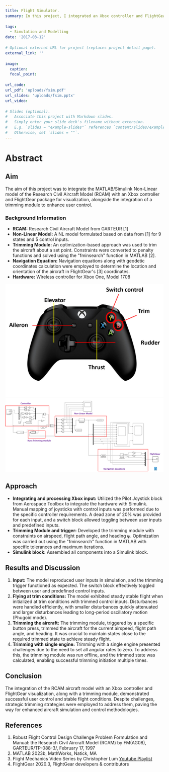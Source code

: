 ```yaml
---
title: Flight Simulator.
summary: In this project, I integrated an Xbox controller and FlightGear visualization with the MATLAB/Simulink Non-Linear model of the Research Civil Aircraft Model (RCAM). I incorporated an optimization-based trimming module to facilitate control adjustments. Results demonstrate successful replication of user control inputs, stable flight under trim conditions. Despite challenges such as small joystick travel and manual trimming complexities, managed to effectively adjust the aircraft's trim in the event of an engine shutdown, demonstrating the resilience of the system.

tags:
  - Simulation and Modelling
date: '2017-03-12'

# Optional external URL for project (replaces project detail page).
external_link: ''

image:
  caption: 
  focal_point: 

url_code: 
url_pdf: 'uploads/fsim.pdf'
url_slides: 'uploads/fsim.pptx'
url_video: 

# Slides (optional).
#   Associate this project with Markdown slides.
#   Simply enter your slide deck's filename without extension.
#   E.g. `slides = "example-slides"` references `content/slides/example-slides.md`.
#   Otherwise, set `slides = ""`.
---
```

# Abstract

## Aim
The aim of this project was to integrate the MATLAB/Simulink Non-Linear model of the Research Civil Aircraft Model (RCAM) with an Xbox controller and FlightGear package for visualization, alongside the integration of a trimming module to enhance user control.

### Background Information
- **RCAM:** Research Civil Aircraft Model from GARTEUR [1]
- **Non-Linear Model:** A NL model formulated based on data from [1] for 9 states and 5 control inputs.
- **Trimming Module:** An optimization-based approach was used to trim the aircraft about a set point. Constraints were converted to penalty functions and solved using the "fminsearch" function in MATLAB [2].
- **Navigation Equation:** Navigation equations along with geodetic coordinates calculation were employed to determine the location and orientation of the aircraft in FlightGear's [3] coordinates.
- **Hardware:** Wireless controller for Xbox One, Model 1708

![Controller and mapping](mapc.png "Figure 1: Controller and mapping")
![Simulink Block](fsim_sim.png "Figure 1: Simulink Block")

## Approach
- **Integrating and processing Xbox input:** Utilized the Pilot Joystick block from Aerospace Toolbox to integrate the hardware with Simulink. Manual mapping of joysticks with control inputs was performed due to the specific controller requirements. A dead zone of 20% was provided for each input, and a switch block allowed toggling between user inputs and predefined inputs.
- **Trimming Module and trigger:** Developed the trimming module with constraints on airspeed, flight path angle, and heading 𝜓. Optimization was carried out using the "fminsearch" function in MATLAB with specific tolerances and maximum iterations. 
- **Simulink block:** Assembled all components into a Simulink block.

## Results and Discussion
1. **Input:** The model reproduced user inputs in simulation, and the trimming trigger functioned as expected. The switch block effectively toggled between user and predefined control inputs.
2. **Flying at trim conditions:** The model exhibited steady stable flight when initialized at trim conditions with trimmed control inputs. Disturbances were handled efficiently, with smaller disturbances quickly attenuated and larger disturbances leading to long-period oscillatory motion (Phugoid mode).
3. **Trimming the aircraft:** The trimming module, triggered by a specific button press, trimmed the aircraft for the current airspeed, flight path angle, and heading. It was crucial to maintain states close to the required trimmed state to achieve steady flight.
4. **Trimming with single engine:** Trimming with a single engine presented challenges due to the need to set all angular rates to zero. To address this, the trimming module was run offline, and the trimmed state was calculated, enabling successful trimming initiation multiple times.

## Conclusion
The integration of the RCAM aircraft model with an Xbox controller and FlightGear visualization, along with a trimming module, demonstrated successful user control and stable flight conditions. Despite challenges, strategic trimming strategies were employed to address them, paving the way for enhanced aircraft simulation and control methodologies.

## References
1. Robust Flight Control Design Challenge Problem Formulation and Manual: the Research Civil Aircraft Model (RCAM) by FM(AG08), GARTEUR/TP-088-3/, February 17, 1997
2. MATLAB 2023b, MathWorks, Natick, MA
3. Flight Mechanics Video Series by Christopher Lum [Youtube Playlist](https://www.youtube.com/playlist?list=PLxdnSsBqCrrEx3A6W94sQGClk6Q4YCg-h)
4. FlightGear 2020.3, FlightGear developers & contributors
